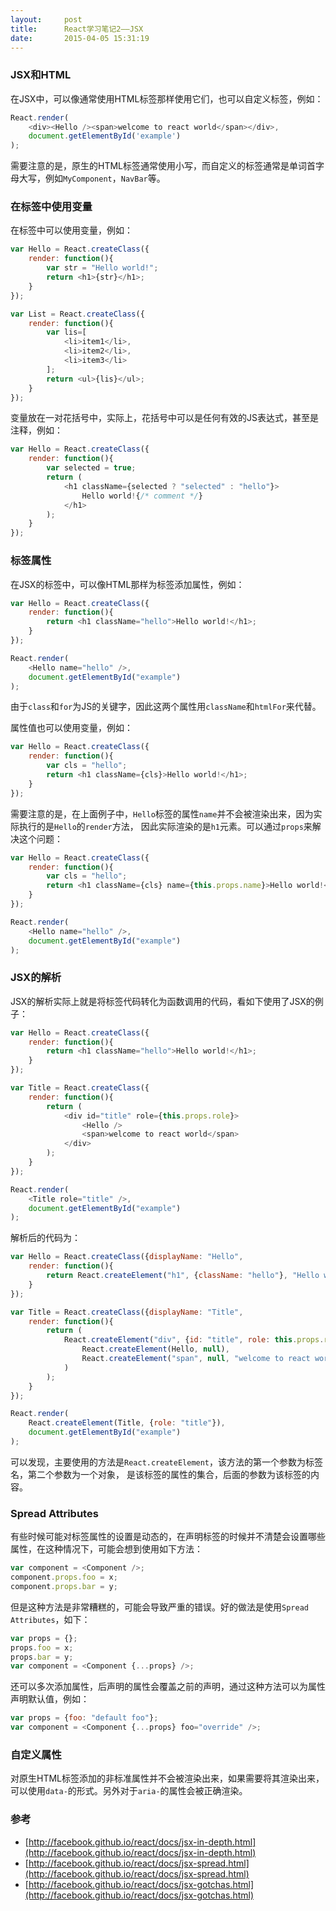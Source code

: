 ```yaml
---
layout:     post
title:      React学习笔记2——JSX
date:       2015-04-05 15:31:19
---
```


### JSX和HTML

在JSX中，可以像通常使用HTML标签那样使用它们，也可以自定义标签，例如：

```javascript
React.render(
	<div><Hello /><span>welcome to react world</span></div>,
	document.getElementById('example')
);
```

需要注意的是，原生的HTML标签通常使用小写，而自定义的标签通常是单词首字母大写，例如`MyComponent`，`NavBar`等。

### 在标签中使用变量

在标签中可以使用变量，例如：

```javascript
var Hello = React.createClass({
	render: function(){
		var str = "Hello world!";
		return <h1>{str}</h1>;
	}
});

var List = React.createClass({
	render: function(){
		var lis=[
			<li>item1</li>,
			<li>item2</li>,
			<li>item3</li>
		];
		return <ul>{lis}</ul>;
	}
});
```

变量放在一对花括号中，实际上，花括号中可以是任何有效的JS表达式，甚至是注释，例如：

```javascript
var Hello = React.createClass({
	render: function(){
		var selected = true;
		return (
			<h1 className={selected ? "selected" : "hello"}>
				Hello world!{/* comment */}
			</h1>
		);
	}
});
```

### 标签属性

在JSX的标签中，可以像HTML那样为标签添加属性，例如：

```javascript
var Hello = React.createClass({
	render: function(){
		return <h1 className="hello">Hello world!</h1>;
	}
});

React.render(
	<Hello name="hello" />,
	document.getElementById("example")
);
```

由于`class`和`for`为JS的关键字，因此这两个属性用`className`和`htmlFor`来代替。

属性值也可以使用变量，例如：

```javascript
var Hello = React.createClass({
	render: function(){
		var cls = "hello";
		return <h1 className={cls}>Hello world!</h1>;
	}
});
```

需要注意的是，在上面例子中，`Hello`标签的属性`name`并不会被渲染出来，因为实际执行的是`Hello`的`render`方法，
因此实际渲染的是`h1`元素。可以通过`props`来解决这个问题：

```javascript
var Hello = React.createClass({
	render: function(){
		var cls = "hello";
		return <h1 className={cls} name={this.props.name}>Hello world!</h1>;
	}
});

React.render(
	<Hello name="hello" />,
	document.getElementById("example")
);
```

### JSX的解析

JSX的解析实际上就是将标签代码转化为函数调用的代码，看如下使用了JSX的例子：

```javascript
var Hello = React.createClass({
	render: function(){
		return <h1 className="hello">Hello world!</h1>;
	}
});

var Title = React.createClass({
	render: function(){
		return (
			<div id="title" role={this.props.role}>
				<Hello />
				<span>welcome to react world</span>
			</div>
		);
	}
});

React.render(
	<Title role="title" />,
	document.getElementById("example")
);
```

解析后的代码为：

```javascript
var Hello = React.createClass({displayName: "Hello",
	render: function(){
		return React.createElement("h1", {className: "hello"}, "Hello world!");
	}
});

var Title = React.createClass({displayName: "Title",
	render: function(){
		return (
			React.createElement("div", {id: "title", role: this.props.role},
				React.createElement(Hello, null),
				React.createElement("span", null, "welcome to react world")
			)
		);
	}
});

React.render(
	React.createElement(Title, {role: "title"}),
	document.getElementById("example")
);
```

可以发现，主要使用的方法是`React.createElement`，该方法的第一个参数为标签名，第二个参数为一个对象，
是该标签的属性的集合，后面的参数为该标签的内容。

### Spread Attributes

有些时候可能对标签属性的设置是动态的，在声明标签的时候并不清楚会设置哪些属性，在这种情况下，可能会想到使用如下方法：

```javascript
var component = <Component />;
component.props.foo = x;
component.props.bar = y;
```

但是这种方法是非常糟糕的，可能会导致严重的错误。好的做法是使用`Spread Attributes`，如下：

```javascript
var props = {};
props.foo = x;
props.bar = y;
var component = <Component {...props} />;
```

还可以多次添加属性，后声明的属性会覆盖之前的声明，通过这种方法可以为属性声明默认值，例如：

```javascript
var props = {foo: "default foo"};
var component = <Component {...props} foo="override" />;
```

### 自定义属性

对原生HTML标签添加的非标准属性并不会被渲染出来，如果需要将其渲染出来，可以使用`data-`的形式。另外对于`aria-`的属性会被正确渲染。

### 参考
- [http://facebook.github.io/react/docs/jsx-in-depth.html](http://facebook.github.io/react/docs/jsx-in-depth.html)
- [http://facebook.github.io/react/docs/jsx-spread.html](http://facebook.github.io/react/docs/jsx-spread.html)
- [http://facebook.github.io/react/docs/jsx-gotchas.html](http://facebook.github.io/react/docs/jsx-gotchas.html)
